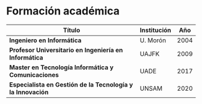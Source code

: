 # Formación académica

| **Título** | **Institución** | **Año** |
| -- | -- | -- |
| **Ingeniero en Informática** | U. Morón | 2004 |
| **Profesor Universitario en Ingeniería en Informática** | UAJFK | 2009 |
| **Master en Tecnología Informática y Comunicaciones** | UADE | 2017 |
| **Especialista en Gestión de la Tecnología y la Innovación** | UNSAM | 2020 |
